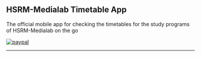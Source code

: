 ## **HSRM-Medialab Timetable App**
The official mobile app for checking the timetables for the study programs of HSRM-Medialab on the go

[![paypal](https://www.paypalobjects.com/en_US/i/btn/btn_donate_LG.gif)](https://www.paypal.com/cgi-bin/webscr?cmd=_s-xclick&hosted_button_id=JDQ25RR6Z3HFE)
___

